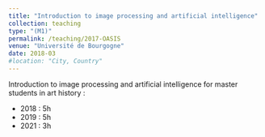 ```yaml
---
title: "Introduction to image processing and artificial intelligence"
collection: teaching
type: "(M1)"
permalink: /teaching/2017-OASIS
venue: "Université de Bourgogne"
date: 2018-03
#location: "City, Country"
---
```


Introduction to image processing and artificial intelligence for master students in art history :
* 2018 : 5h
* 2019 : 5h
* 2021 : 3h
